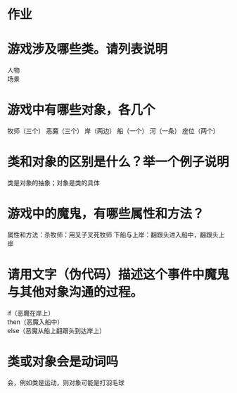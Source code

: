 # 作业
# 游戏涉及哪些类。请列表说明
人物        
场景    
# 游戏中有哪些对象，各几个   
牧师（三个） 恶魔（三个） 岸（两边） 船（一个） 河（一条）  座位（两个）    
# 类和对象的区别是什么？举一个例子说明    
类是对象的抽象；对象是类的具体      
# 游戏中的魔鬼，有哪些属性和方法？    
属性和方法：杀牧师：用叉子叉死牧师    下船与上岸：翻跟头进入船中，翻跟头上岸      
# 请用文字（伪代码）描述这个事件中魔鬼与其他对象沟通的过程。     
if（恶魔在岸上）     
then（恶魔入船中）    
else（恶魔从船上翻跟头到达岸上）
# 类或对象会是动词吗
会，例如类是运动，则对象可能是打羽毛球